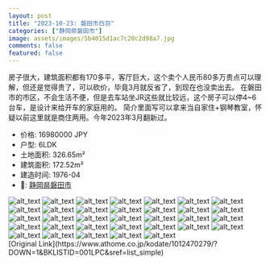 ```yaml
---
layout: post
title: "2023-10-23: 磐田市白羽"
categories: ["静岡県磐田市"]
image: assets/images/5b4015d1ac7c28c2d98a7.jpg
comments: false
featured: false
---
```

<p>房子很大，建筑面积都有170多平，客厅巨大，这个卖个人民币80多万贵点可以理解，但还是觉得贵了，可以砍价，毕竟3月就反省了，到现在也没卖出去。
在磐田市的市区，不会生活不便，但是去车站坐JR这些就比较远，这个房子可以停4~6台车，是设计来给开车的家庭用的。
简介里面写可以拿来当自家住+钢琴教室，怀疑以前这里就是商住两用。今年2023年3月翻新过。</p>

* 价格: 16980000 JPY
* 户型: 6LDK
* 土地面积: 326.65m²
* 建筑面积: 172.52m²
* 建造时间: 1976-04
* 📍: [静岡県磐田市](https://www.google.com/maps/search/?api=1&query=34.67386%2C137.7999)

<div class="scroll-container"><img src="/assets/images/c43d6b3501e9b0611f186.jpg" alt="alt_text"/>
<img src="/assets/images/671e276a58cc08d1e1b2f.jpg" alt="alt_text"/>
<img src="/assets/images/3f648a33225ffc92ce4ae.jpg" alt="alt_text"/>
<img src="/assets/images/5cfe9c4b4fcb713fb87d3.jpg" alt="alt_text"/>
<img src="/assets/images/130354353686e01cfc695.jpg" alt="alt_text"/>
<img src="/assets/images/49cd82500c0c96d70b3ab.jpg" alt="alt_text"/>
<img src="/assets/images/1a754163f8e2ba2084d71.jpg" alt="alt_text"/>
<img src="/assets/images/cc1e45c7656f0da2ccf82.jpg" alt="alt_text"/>
<img src="/assets/images/230e956c877dc7a50bd57.jpg" alt="alt_text"/>
<img src="/assets/images/9d00830f20a3267833040.jpg" alt="alt_text"/>
<img src="/assets/images/3e2ac44e49f038ca4e430.jpg" alt="alt_text"/>
<img src="/assets/images/0215574fd08bd3ed1df73.jpg" alt="alt_text"/>
<img src="/assets/images/68581fbb15229f2213afa.jpg" alt="alt_text"/>
<img src="/assets/images/a7b56cf6300e44235cabc.jpg" alt="alt_text"/>
<img src="/assets/images/a3d544f8c93577eabcd8f.jpg" alt="alt_text"/>
<img src="/assets/images/2552c31972cda6a58e03a.jpg" alt="alt_text"/>
<img src="/assets/images/122e31763f1e7837a38ca.jpg" alt="alt_text"/>
<img src="/assets/images/0780e3a7ff8bbeb293c6c.jpg" alt="alt_text"/>
<img src="/assets/images/15cf05895bf7d333dc860.jpg" alt="alt_text"/>
<img src="/assets/images/5c9e82b76c3840c84024c.jpg" alt="alt_text"/>
<img src="/assets/images/59ef3fd8d3364eff0909e.jpg" alt="alt_text"/>
<img src="/assets/images/c3fd706890864b6fe3bf1.jpg" alt="alt_text"/>
<img src="/assets/images/cff375d906b69188da642.jpg" alt="alt_text"/>
<img src="/assets/images/4f1466c72b56b5ececcd1.jpg" alt="alt_text"/>
<img src="/assets/images/1b1c8b62c478eaa596e0a.jpg" alt="alt_text"/>
<img src="/assets/images/cbd2584383779deeeef82.jpg" alt="alt_text"/>
<img src="/assets/images/981a732cc1a5d22e8eb79.jpg" alt="alt_text"/>
<img src="/assets/images/9b8d91617dafc172fc1b4.jpg" alt="alt_text"/>
<img src="/assets/images/aa6157b8709289ae1aad9.jpg" alt="alt_text"/>
<img src="/assets/images/739577f68dca337d5feaf.jpg" alt="alt_text"/>
<img src="/assets/images/d13e37ab5799eb32ad182.jpg" alt="alt_text"/>
<img src="/assets/images/a384a7aaf60c2e837d29f.jpg" alt="alt_text"/>
<img src="/assets/images/5bbbfd1d77dc6b1d7f756.jpg" alt="alt_text"/></div>
[Original Link](https://www.athome.co.jp/kodate/1012470279/?DOWN=1&BKLISTID=001LPC&sref=list_simple)